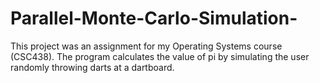 # Parallel-Monte-Carlo-Simulation-
This project was an assignment for my Operating Systems course (CSC438). The program calculates the value of pi by simulating the user randomly throwing darts at a dartboard.
